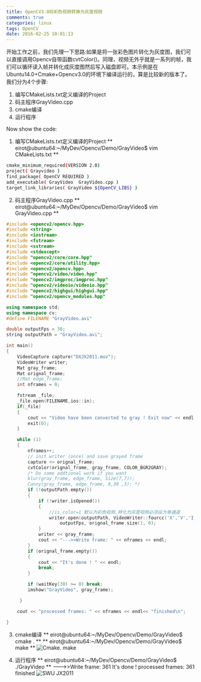```yaml
---
title: OpenCV3.0将彩色视频转换为灰度视频
comments: true
categories: linux
tags: OpenCV
date: 2016-02-25 10:01:13
---
```

开始工作之前，我们先理一下思路:如果是将一张彩色图片转化为灰度图，我们可以直接调用Opencv自带函数cvtColor()。同理，视频无外乎就是一系列的帧，我们可以循环读入帧并转化成灰度图然后写入磁盘即可。本示例是在Ubuntu14.0+Cmake+Opencv3.0的环境下编译运行的，算是比较新的版本了。我们分为4个步骤:

1. 编写CMakeLists.txt定义编译的Project
2. 码主程序GrayVideo.cpp
3. cmake编译
4. 运行程序

<!--more-->
Now show the code:
1. 编写CMakeLists.txt定义编译的Project
** eirot@ubuntu64:~/MyDev/Opencv/Demo/GrayVideo$ vim CMakeLists.txt **
```bash
cmake_minimum_required(VERSION 2.8)
project( Grayvideo )
find_package( OpenCV REQUIRED )
add_executable( GrayVideo  GrayVideo.cpp )
target_link_libraries( GrayVideo ${OpenCV_LIBS} )
```

2. 码主程序GrayVideo.cpp
** eirot@ubuntu64:~/MyDev/Opencv/Demo/GrayVideo$ vim GrayVideo.cpp **
```c++
#include <opencv2/opencv.hpp>
#include <string>
#include <iostream>
#include <fstream>
#include <sstream>
#include <stdexcept>
#include "opencv2/core/core.hpp"
#include <opencv2/core/utility.hpp>
#include <opencv2/opencv.hpp>
#include "opencv2/video/video.hpp"
#include "opencv2/imgproc/imgproc.hpp"
#include "opencv2/videoio/videoio.hpp"
#include "opencv2/highgui/highgui.hpp"
#include "opencv2/opencv_modules.hpp"

using namespace std;
using namespace cv;
#define FILENAME "GrayVideo.avi"

double outputFps = 30;
string outputPath = "GrayVideo.avi";

int main()
{
    VideoCapture capture("DXJX2011.mov");
    VideoWriter writer;
    Mat gray_frame;
    Mat orignal_frame;
    //Mat edge_frame;
    int nframes = 0;

    fstream _file;
    _file.open(FILENAME,ios::in);
    if(_file)
    {
        cout << "Video have been converted to gray ! Exit now" << endl;
        exit(0);
    }

    while (1)
    {
        nframes++;
        // init writer (once) and save grayed frame
        capture >> orignal_frame;
        cvtColor(orignal_frame, gray_frame, COLOR_BGR2GRAY);
        /* Do some addtional work if you want
        blur(gray_frame, edge_frame, Size(7,7));
        Canny(gray_frame, edge_frame, 0,30 ,3); */
        if (!outputPath.empty())
        {
            if (!writer.isOpened())
            {
                //is_color=1 默认为彩色视频,转化为灰度视频必须设为单通道
                writer.open(outputPath, VideoWriter::fourcc('X','V','I','D'),
                    outputFps, orignal_frame.size(), 0);
            }
            writer << gray_frame;
            cout << "--->>Write frame: " << nframes << endl;
        }
        if (orignal_frame.empty())
        {
            cout << "It's done ! " << endl;
            break;
        }

        if (waitKey(30) >= 0) break;
        imshow("GrayVideo", gray_frame);

     }

    cout << "processed frames: " << nframes << endl<< "finished\n";

}
```

3. cmake编译
** eirot@ubuntu64:~/MyDev/Opencv/Demo/GrayVideo$ cmake . **
** eirot@ubuntu64:~/MyDev/Opencv/Demo/GrayVideo$ make **
![Cmake. make](/PostImage/cmake_make.png)

4. 运行程序
** eirot@ubuntu64:~/MyDev/Opencv/Demo/GrayVideo$ ./GrayVideo **
--->>Write frame: 361
It's done !
processed frames: 361
finished
![SWU JX2011](/PostImage/GrayVideoFrame.png)
